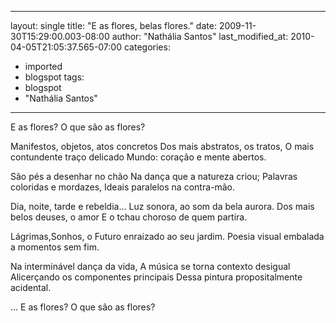
---
layout: single
title: "E as flores, belas flores."
date: 2009-11-30T15:29:00.003-08:00
author: "Nathália Santos"
last_modified_at: 2010-04-05T21:05:37.565-07:00
categories:
  - imported
  - blogspot
tags:
  - blogspot
  - "Nathália Santos"
---

E as flores?
O que são as flores?

Manifestos, objetos, atos concretos
Dos mais abstratos, os tratos,
O mais contundente traço delicado
Mundo: coração e mente abertos.

São pés a desenhar no chão
Na dança que a natureza criou;
Palavras coloridas e mordazes,
Ideais paralelos na contra-mão.

Dia, noite, tarde e rebeldia...
Luz sonora, ao som da bela aurora.
Dos mais belos deuses, o amor
E o tchau choroso de quem partira.

Lágrimas,Sonhos,
o Futuro enraizado ao seu jardim.
Poesia visual
embalada a momentos sem fim.

Na interminável dança da vida,
A música se torna contexto desigual
Alicerçando os componentes principais 
Dessa pintura propositalmente acidental.

... E as flores?
O que são as flores?